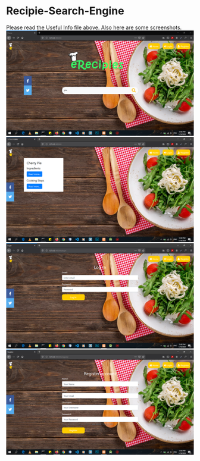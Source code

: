 # Recipie-Search-Engine
Please read the Useful Info file above.
Also here are some screenshots.
![ScreenShot1](https://github.com/Jump3rX/Recipie-Search-Engine/blob/master/Screenshot%20(60).png)
![ScreenShot1](https://github.com/Jump3rX/Recipie-Search-Engine/blob/master/Screenshot%20(61).png)
![ScreenShot1](https://github.com/Jump3rX/Recipie-Search-Engine/blob/master/Screenshot%20(62).png)
![ScreenShot1](https://github.com/Jump3rX/Recipie-Search-Engine/blob/master/Screenshot%20(63).png)

